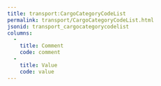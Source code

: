 ```yaml
---
title: transport:CargoCategoryCodeList
permalink: transport/CargoCategoryCodeList.html
jsonid: transport_cargocategorycodelist
columns:
  - 
    title: Comment
    code: comment
  - 
    title: Value
    code: value
---
```

